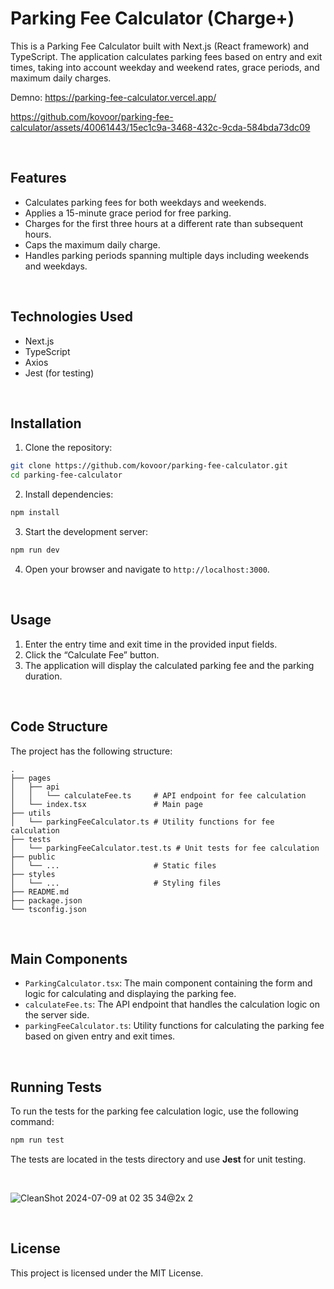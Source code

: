# Parking Fee Calculator (Charge+)

This is a Parking Fee Calculator built with Next.js (React framework) and TypeScript. The application calculates parking fees based on entry and exit times, taking into account weekday and weekend rates, grace periods, and maximum daily charges.

Demno: https://parking-fee-calculator.vercel.app/


https://github.com/kovoor/parking-fee-calculator/assets/40061443/15ec1c9a-3468-432c-9cda-584bda73dc09

&nbsp;

## Features

- Calculates parking fees for both weekdays and weekends.
- Applies a 15-minute grace period for free parking.
- Charges for the first three hours at a different rate than subsequent hours.
- Caps the maximum daily charge.
- Handles parking periods spanning multiple days including weekends and weekdays.

&nbsp;

## Technologies Used

- Next.js
- TypeScript
- Axios
- Jest (for testing)

&nbsp;

## Installation

1. Clone the repository:

```sh
git clone https://github.com/kovoor/parking-fee-calculator.git
cd parking-fee-calculator
```

2. Install dependencies:

```sh
npm install
```

3. Start the development server:

```sh
npm run dev
```

4. Open your browser and navigate to `http://localhost:3000`.

&nbsp;

## Usage

1. Enter the entry time and exit time in the provided input fields.
2. Click the “Calculate Fee” button.
3. The application will display the calculated parking fee and the parking duration.

&nbsp;

## Code Structure

The project has the following structure:

```
.
├── pages
│   ├── api
│   │   └── calculateFee.ts     # API endpoint for fee calculation
│   └── index.tsx               # Main page
├── utils
│   └── parkingFeeCalculator.ts # Utility functions for fee calculation
├── tests
│   └── parkingFeeCalculator.test.ts # Unit tests for fee calculation
├── public
│   └── ...                     # Static files
├── styles
│   └── ...                     # Styling files
├── README.md
├── package.json
└── tsconfig.json
```

&nbsp;

## Main Components

* `ParkingCalculator.tsx`: The main component containing the form and logic for calculating and displaying the parking fee.
* `calculateFee.ts`: The API endpoint that handles the calculation logic on the server side.
* `parkingFeeCalculator.ts`: Utility functions for calculating the parking fee based on given entry and exit times.


&nbsp;

## Running Tests

To run the tests for the parking fee calculation logic, use the following command:

```sh
npm run test
```

The tests are located in the tests directory and use **Jest** for unit testing.

&nbsp;

![CleanShot 2024-07-09 at 02 35 34@2x 2](https://github.com/kovoor/parking-fee-calculator/assets/40061443/dbb05936-33a5-44d0-b98a-266e4b4661b3)


&nbsp;

## License

This project is licensed under the MIT License.

